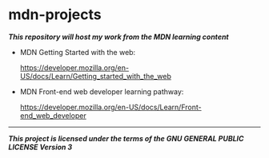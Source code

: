 # mdn-projects

***This repository will host my work from the MDN learning content***

- MDN Getting Started with the web:

  https://developer.mozilla.org/en-US/docs/Learn/Getting_started_with_the_web

- MDN Front-end web developer learning pathway:

  https://developer.mozilla.org/en-US/docs/Learn/Front-end_web_developer

---

***This project is licensed under the terms of the GNU GENERAL PUBLIC LICENSE
     Version 3***
